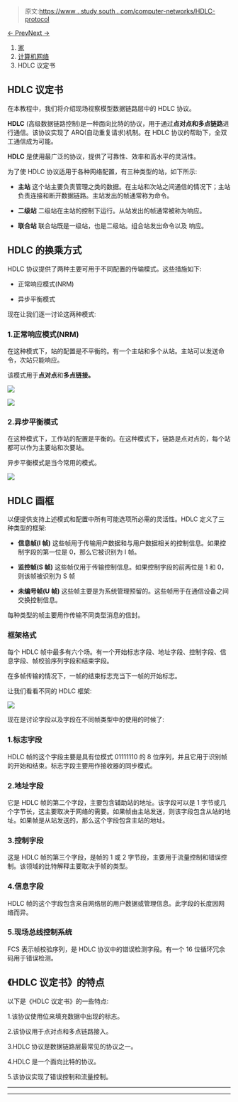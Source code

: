 > 原文:[https://www . study south . com/computer-networks/HDLC-protocol](https://www.studytonight.com/computer-networks/hdlc-protocol)

[← Prev](/computer-networks/sliding-window-protocol "Sliding Window Protocol")[Next →](/computer-networks/pointtopoint-protocol "Point-to-Point Protocol")

<nav aria-label="breadcrumb">

1.  [家](/)
2.  [计算机网络](/computer-networks)
3.  HDLC 议定书

</nav>

<article>

# HDLC 议定书

在本教程中，我们将介绍现场视察模型数据链路层中的 HDLC 协议。

**HDLC** (高级数据链路控制)是一种面向比特的协议，用于通过**点对点和多点链路**进行通信。该协议实现了 ARQ(自动重复请求)机制。在 HDLC 协议的帮助下，全双工通信成为可能。

**HDLC** 是使用最广泛的协议，提供了可靠性、效率和高水平的灵活性。

为了使 HDLC 协议适用于各种网络配置，有三种类型的站，如下所示:

*   **主站**
    这个站主要负责管理之类的数据。在主站和次站之间通信的情况下；主站负责连接和断开数据链路。主站发出的帧通常称为命令。

*   **二级站**
    二级站在主站的控制下运行。从站发出的帧通常被称为响应。

*   **联合站**
    联合站既是一级站，也是二级站。组合站发出命令以及  响应。

## HDLC 的换乘方式

HDLC 协议提供了两种主要可用于不同配置的传输模式。这些措施如下:

*   正常响应模式(NRM)

*   异步平衡模式

现在让我们逐一讨论这两种模式:

### 1.正常响应模式(NRM)

在这种模式下，站的配置是不平衡的。有一个主站和多个从站。主站可以发送命令，次站只能响应。

该模式用于**点对点**和**多点链接。**

![](../Images/af77c43052781116ee509889c9be466e.png)

![](../Images/49e3d1928b8e167429aa38d028c9b514.png)

### 2.异步平衡模式

在这种模式下，工作站的配置是平衡的。在这种模式下，链路是点对点的，每个站都可以作为主要站和次要站。

异步平衡模式是当今常用的模式。

![](../Images/7e625eda5a642c57dbcd8a6cb899971c.png)

## HDLC 画框

以便提供支持上述模式和配置中所有可能选项所必需的灵活性。HDLC 定义了三种类型的框架:

*   **信息帧(I 帧)**
    这些帧用于传输用户数据和与用户数据相关的控制信息。如果控制字段的第一位是 0，那么它被识别为 I 帧。

*   **监控帧(S 帧)**
    这些帧仅用于传输控制信息。如果控制字段的前两位是 1 和 0，则该帧被识别为 S 帧

*   **未编号帧(U 帧)**
    这些帧主要是为系统管理预留的。这些帧用于在通信设备之间交换控制信息。

每种类型的帧主要用作传输不同类型消息的信封。

### 框架格式

每个 HDLC 帧中最多有六个场。有一个开始标志字段、地址字段、控制字段、信息字段、帧校验序列字段和结束字段。

在多帧传输的情况下，一帧的结束标志充当下一帧的开始标志。

让我们看看不同的 HDLC 框架:

![](../Images/12f34826dcb244225e4e0de31e0593ec.png)

现在是讨论字段以及字段在不同帧类型中的使用的时候了:

### 1.标志字段

HDLC 帧的这个字段主要是具有位模式 01111110 的 8 位序列，并且它用于识别帧的开始和结束。标志字段主要用作接收器的同步模式。

### 2.地址字段

它是 HDLC 帧的第二个字段，主要包含辅助站的地址。该字段可以是 1 字节或几个字节长，这主要取决于网络的需要。如果帧由主站发送，则该字段包含从站的地址。如果帧是从站发送的，那么这个字段包含主站的地址。

### 3.控制字段

这是 HDLC 帧的第三个字段，是帧的 1 或 2 字节段，主要用于流量控制和错误控制。该领域的比特解释主要取决于帧的类型。

### 4.信息字段

HDLC 帧的这个字段包含来自网络层的用户数据或管理信息。此字段的长度因网络而异。

### 5.现场总线控制系统

FCS 表示帧校验序列，是 HDLC 协议中的错误检测字段。有一个 16 位循环冗余码用于错误检测。

## 《HDLC 议定书》的特点

以下是《HDLC 议定书》的一些特点:

1.该协议使用位来填充数据中出现的标志。

2.该协议用于点对点和多点链路接入。

3.HDLC 协议是数据链路层最常见的协议之一。

4.HDLC 是一个面向比特的协议。

5.该协议实现了错误控制和流量控制。

</article>

* * *

* * *